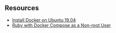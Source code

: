 ## Resources

- [Install Docker on Ubuntu 19.04](https://medium.com/@Grigorkh/how-to-install-docker-on-ubuntu-19-04-7ccfeda5935)
- [Ruby with Docker Compose as a Non-root User](https://thelurkingvariable.com/2019/12/17/ruby-with-docker-compose-as-a-non-root-user/)

